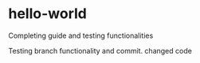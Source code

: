 # hello-world
Completing guide and testing functionalities

Testing branch functionality and commit.
changed code
